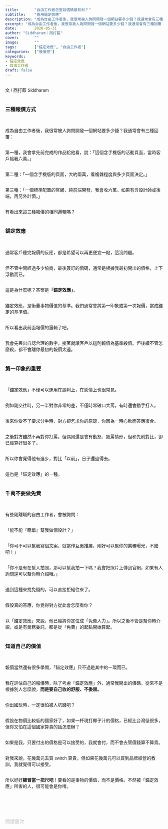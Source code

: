 ```yaml
---
title:       "自由工作者怎麼談價碼最有利？"
subtitle:    "善用錨定效應"
description: "成為自由工作者後，我很常被人詢問開發一個網站要多少錢？我通常會有三種回覆："
excerpt: "成為自由工作者後，我很常被人詢問開發一個網站要多少錢？我通常會有三種回覆："
date:        2020-05-31
author: "Siddharam｜西打藍"
cover:       ""
image:       ""
tags:        ["錨定效應", "自由工作者"]
categories:  ["慢慢想"]
keywords:
- 錨定效應
- 自由工作者
draft: false
---
```


<article style="font-family: 'Noto Sans TC', '微軟正黑體', sans-serif; font-weight: 300;">

<br>文 / 西打藍 Siddharam<br><br>

<h3 class="article-h1-color">三種報價方式</h3><br>

成為自由工作者後，我很常被人詢問開發一個網站要多少錢？我通常會有三種回覆：<br><br>

第一種，我會拿先前完成的作品給他看，說：「這個含手機版的活動頁面，當時客戶給我六萬。」<br><br>

第二種：「一個含手機版的頁面，大約兩萬，看複雜程度與多少頁面決定。」<br><br>

第三種：「一個標準配置的官網，純前端開發，我會收六萬。如果有含設計師或後端，再另外計價。」<br><br>

有看出來這三種報價的相同邏輯嗎？<br><br>

<h3 class="article-h1-color">錨定效應</h3><br>

通常客戶聽完報價的反應，都是希望可以再更便宜一點，這沒問題。<br><br>

但不管中間經過多少協商，最後簽訂的價碼，通常是根據我最初開出的價格，上下浮動而已。<br><br>

這是為什麼呢？答案是<b>「錨定效應」</b>。<br><br>

錨定效應，是衡量事物價值的基準。我們通常會將第一印象或第一次報價，當成錨定的基準值。<br><br>

所以看出我前面報價的邏輯了吧。<br><br>

我會先丟出自認合理的數字，接著就讓客戶以這則報價為基準殺價。但後續不管怎麼殺，都不會離你最初的報價太遠。<br><br>


<h3 class="article-h1-color">第一印象的重要</h3><br>

「錨定效應」不僅可以運用在談判上，在感情上也很常見。<br><br>

例如剛交往時，另一半對你非常的差，不僅時常破口大罵，有時還會動手打人。<br><br>

後來你受不了要求分手時，對方卻乞求你的原諒，你因為一時心軟而答應復合。<br><br>

之後對方雖然不再對你打罵，但偶爾還是會有動怒、飆罵情形，但和先前對比，卻已經算好很多了。<br><br>

所以你會覺得他有進步，對比「以前」，日子還過得去。<br><br>

這也是「錨定效應」的一種。<br><br>


<h3 class="article-h1-color">千萬不要做免費</h3><br>

有些剛離職的自由工作者，會被詢問：<br><br>

「能不能『簡單』幫我做個設計？」<br><br>

「你可不可以幫我寫個文案，就當作互惠推廣，剛好可以幫你的業務曝光，不錯吧！」<br><br>

「你不是有在幫人拍照，那可以幫我拍一下嗎？我會把照片上傳到官網，如果有人詢問還可以幫你轉介紹哦。」<br><br>

遇到這種來找免錢的，可以直接拒絕往來了。<br><br>

假設真的答應，你覺得對方從此會怎麼看你？<br><br>

以「錨定效應」來說，他已經將你定位成「免費人力」。所以之後不管是幫你轉介紹，或是有業務委託，都是從「免費」的起點開始算起。<br><br>

<h3 class="article-h1-color">知道自己的價值</h3><br>

報價當然還有很多學問，「錨定效應」只不過是其中的一環而已。<br><br>

我在評估自己的報價時，除了考慮「錨定效應」外，通常我開出的價碼，從來不是根據別人怎麼說，<b>而是要自己收的舒服、不委屈。</b><br><br>

你出國玩時，一定很怕被人坑錢吧？<br><br>

假設在物價比較低的國家好了，如果一杯現打椰子汁的價格，已經比台灣低很多，但你又怕在這個國家算貴的話怎麼辦？<br><br>

如果是我，只要付出的價格是可以接受的，我就會付，而不會去管價錢算不算貴。<br><br>

對我來說，花幾萬元去買 switch 算貴，但如果花幾萬元可以買到品牌經營的教訓，我就覺得可以接受。<br><br>

所以好好<b>練習當一把尺吧</b>！要看的是事物的價值，而不是價格。不然被「錨定效應」所害的人，很可能會是你唷。<br><br>


<br><br><br>

</article>

<div style="color: #bfbfbf; font-size: 15px;" id="busuanzi_container_page_pv">
  閱讀量<span id="busuanzi_value_page_pv"></span>次
</div>

<script src="../../js/post.js"></script>




